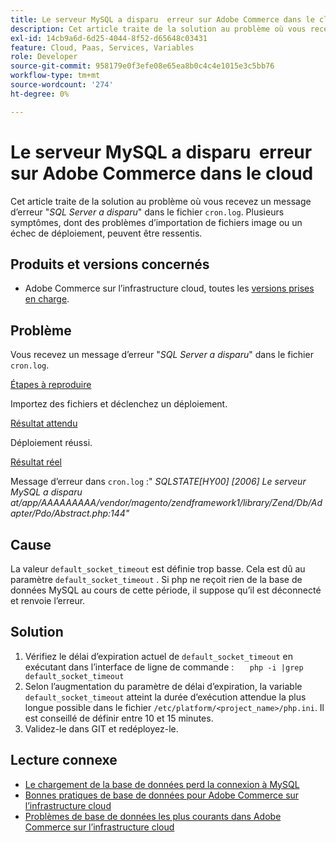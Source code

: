 ```yaml
---
title: Le serveur MySQL a disparu ​ erreur sur Adobe Commerce dans le cloud
description: Cet article traite de la solution au problème où vous recevez un message d’erreur "SQL Server has gone*" (Le serveur SQL a disparu) dans le fichier "cron.log". Plusieurs symptômes, dont des problèmes d’importation de fichiers image ou un échec de déploiement, peuvent être ressentis.
exl-id: 14cb9a6d-6d25-4044-8f52-d65648c03431
feature: Cloud, Paas, Services, Variables
role: Developer
source-git-commit: 958179e0f3efe08e65ea8b0c4c4e1015e3c5bb76
workflow-type: tm+mt
source-wordcount: '274'
ht-degree: 0%

---
```


# Le serveur MySQL a disparu &#x200B; erreur sur Adobe Commerce dans le cloud

Cet article traite de la solution au problème où vous recevez un message d’erreur &quot;*SQL Server a disparu*&quot; dans le fichier `cron.log`. Plusieurs symptômes, dont des problèmes d’importation de fichiers image ou un échec de déploiement, peuvent être ressentis.

## Produits et versions concernés

* Adobe Commerce sur l’infrastructure cloud, toutes les [versions prises en charge](https://magento.com/sites/default/files/magento-software-lifecycle-policy.pdf).

## Problème

Vous recevez un message d’erreur &quot;*SQL Server a disparu*&quot; dans le fichier `cron.log`.

<u>Étapes à reproduire</u>

Importez des fichiers et déclenchez un déploiement.

<u>Résultat attendu</u>

Déploiement réussi.

<u>Résultat réel</u>

Message d’erreur dans `cron.log` :&quot; *SQLSTATE\[HY00\] \[2006\] Le serveur MySQL a disparu at/app/AAAAAAAAA/vendor/magento/zendframework1/library/Zend/Db/Adapter/Pdo/Abstract.php:144&quot;*

## Cause

La valeur `default_socket_timeout` est définie trop basse. Cela est dû au paramètre `default_socket_timeout` . Si php ne reçoit rien de la base de données MySQL au cours de cette période, il suppose qu’il est déconnecté et renvoie l’erreur.

## Solution

1. Vérifiez le délai d’expiration actuel de `default_socket_timeout` en exécutant dans l’interface de ligne de commande :    ```    php -i |grep default_socket_timeout    ```
1. Selon l’augmentation du paramètre de délai d’expiration, la variable `default_socket_timeout` atteint la durée d’exécution attendue la plus longue possible dans le fichier `/etc/platform/<project_name>/php.ini`. Il est conseillé de définir entre 10 et 15 minutes.
1. Validez-le dans GIT et redéployez-le.

## Lecture connexe

* [Le chargement de la base de données perd la connexion à MySQL](/help/troubleshooting/database/database-upload-loses-connection-to-mysql.md)
* [ Bonnes pratiques de base de données pour Adobe Commerce sur l’infrastructure cloud ](https://experienceleague.adobe.com/docs/commerce-operations/implementation-playbook/best-practices/planning/database-on-cloud.html?lang=fr)
* [Problèmes de base de données les plus courants dans Adobe Commerce sur l’infrastructure cloud](https://experienceleague.adobe.com/docs/commerce-operations/implementation-playbook/best-practices/maintenance/resolve-database-performance-issues.html?lang=fr)
